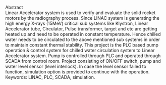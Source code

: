 Abstract <br>
Linear Accelerator system is used to verify and evaluate the solid rocket motors by the radiography process. Since LINAC system is generating the high energy X-rays (15MeV) critical sub systems like Klystron, Linear Accelerator tube, Circulator, Pulse transformer, target and etc are getting heated up and need to be operated in constant temperature. Hence chilled water needs to be circulated to the above mentioned sub systems in order to maintain constant thermal stability. This project is the PLC based pump operation & control system for chilled water circulation system to Linear Accelerator system. Pump is controlled through PLC and operated through SCADA from control room. Project consisting of ON/OFF switch, pump and water level sensor (level interlock). In case the level sensor failed to function, simulation option is provided to continue with the operation. <br>
Keywords: LINAC, PLC, SCADA, simulation.
